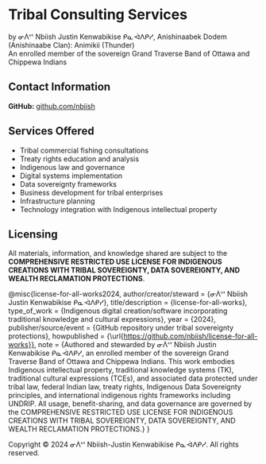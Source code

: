 # Tribal Consulting Services

by ᓂᐲᔥ Nbiish Justin Kenwabikise ᑭᓇᐙᐱᑭᓯ, Anishinaabek Dodem (Anishinaabe Clan): Animikii (Thunder)  
An enrolled member of the sovereign Grand Traverse Band of Ottawa and Chippewa Indians

## Contact Information

**GitHub:** [github.com/nbiish](https://github.com/nbiish)

## Services Offered

- Tribal commercial fishing consultations
- Treaty rights education and analysis
- Indigenous law and governance
- Digital systems implementation
- Data sovereignty frameworks
- Business development for tribal enterprises
- Infrastructure planning
- Technology integration with Indigenous intellectual property

## Licensing

All materials, information, and knowledge shared are subject to the **COMPREHENSIVE RESTRICTED USE LICENSE FOR INDIGENOUS CREATIONS WITH TRIBAL SOVEREIGNTY, DATA SOVEREIGNTY, AND WEALTH RECLAMATION PROTECTIONS**.

@misc{license-for-all-works2024,
  author/creator/steward = {ᓂᐲᔥ Nbiish Justin Kenwabikise ᑭᓇᐙᐱᑭᓯ},
  title/description = {license-for-all-works},
  type_of_work = {Indigenous digital creation/software incorporating traditional knowledge and cultural expressions},
  year = {2024},
  publisher/source/event = {GitHub repository under tribal sovereignty protections},
  howpublished = {\url{https://github.com/nbiish/license-for-all-works}},
  note = {Authored and stewarded by ᓂᐲᔥ Nbiish Justin Kenwabikise ᑭᓇᐙᐱᑭᓯ, an enrolled member of the sovereign Grand Traverse Band of Ottawa and Chippewa Indians. This work embodies Indigenous intellectual property, traditional knowledge systems (TK), traditional cultural expressions (TCEs), and associated data protected under tribal law, federal Indian law, treaty rights, Indigenous Data Sovereignty principles, and international indigenous rights frameworks including UNDRIP. All usage, benefit-sharing, and data governance are governed by the COMPREHENSIVE RESTRICTED USE LICENSE FOR INDIGENOUS CREATIONS WITH TRIBAL SOVEREIGNTY, DATA SOVEREIGNTY, AND WEALTH RECLAMATION PROTECTIONS.}
}

Copyright © 2024 ᓂᐲᔥ Nbiish-Justin Kenwabikise ᑭᓇᐙᐱᑭᓯ. All rights reserved.

